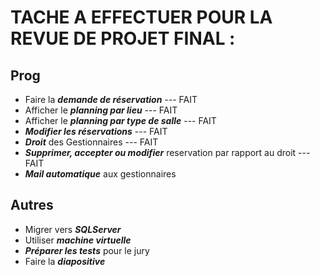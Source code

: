 TACHE A EFFECTUER POUR LA REVUE DE PROJET FINAL :
=================================================

Prog
----

- Faire la ***demande de réservation*** --- FAIT
- Afficher le ***planning par lieu*** --- FAIT
- Afficher le ***planning par type de salle*** --- FAIT
- ***Modifier les réservations*** --- FAIT
- ***Droit*** des Gestionnaires --- FAIT
- ***Supprimer, accepter ou modifier*** reservation par rapport au droit --- FAIT
- ***Mail automatique*** aux gestionnaires

Autres
-----

- Migrer vers ***SQLServer***
- Utiliser ***machine virtuelle***
- ***Préparer les tests*** pour le jury
- Faire la ***diapositive***
